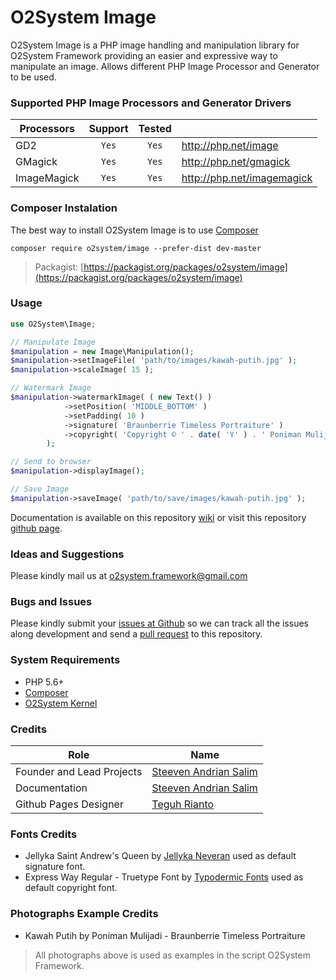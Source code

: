 # O2System Image
O2System Image is a PHP image handling and manipulation library for O2System Framework providing an easier and expressive way to manipulate an image. Allows different PHP Image Processor and Generator to be used.

### Supported PHP Image Processors and Generator Drivers
| Processors | Support | Tested  | &nbsp; |
| ------------- |:-------------:|:-----:| ----- |
| GD2 | ```Yes``` | ```Yes``` | http://php.net/image |
| GMagick | ```Yes``` | ```Yes``` | http://php.net/gmagick |
| ImageMagick | ```Yes``` | ```Yes``` | http://php.net/imagemagick |

### Composer Instalation
The best way to install O2System Image is to use [Composer](https://getcomposer.org)
```
composer require o2system/image --prefer-dist dev-master
```
> Packagist: [https://packagist.org/packages/o2system/image](https://packagist.org/packages/o2system/image)

### Usage
```php
use O2System\Image;

// Manipulate Image
$manipulation = new Image\Manipulation();
$manipulation->setImageFile( 'path/to/images/kawah-putih.jpg' );
$manipulation->scaleImage( 15 );

// Watermark Image
$manipulation->watermarkImage( ( new Text() )
            ->setPosition( 'MIDDLE_BOTTOM' )
            ->setPadding( 10 )
            ->signature( 'Braunberrie Timeless Portraiture' )
            ->copyright( 'Copyright © ' . date( 'Y' ) . ' Poniman Mulijadi' . PHP_EOL . 'Braunberrie Timeless Portraiture' )
        );

// Send to browser
$manipulation->displayImage();

// Save Image
$manipulation->saveImage( 'path/to/save/images/kawah-putih.jpg' );
```

Documentation is available on this repository [wiki](https://github.com/o2system/image/wiki) or visit this repository [github page](https://o2system.github.io/image).

### Ideas and Suggestions
Please kindly mail us at [o2system.framework@gmail.com](mailto:o2system.framework@gmail.com])

### Bugs and Issues
Please kindly submit your [issues at Github](http://github.com/o2system/image/issues) so we can track all the issues along development and send a [pull request](http://github.com/o2system/image/pulls) to this repository.

### System Requirements
- PHP 5.6+
- [Composer](https://getcomposer.org)
- [O2System Kernel](https://github.com/o2system/kernel)

### Credits
|Role|Name|
|----|----|
|Founder and Lead Projects|[Steeven Andrian Salim](http://steevenz.com)|
|Documentation|[Steeven Andrian Salim](http://steevenz.com)
|Github Pages Designer| [Teguh Rianto](http://teguhrianto.tk)

### Fonts Credits
* Jellyka Saint Andrew's Queen by [Jellyka Neveran](http://www.cuttyfruty.com/enhtml/jellyka.php) used as default signature font.
* Express Way Regular - Truetype Font by [Typodermic Fonts](http://typodermicfonts.com) used as default copyright font.

### Photographs Example Credits
* Kawah Putih by Poniman Mulijadi - Braunberrie Timeless Portraiture
> All photographs above is used as examples in the script O2System Framework.
